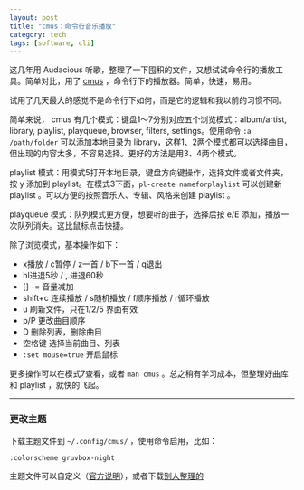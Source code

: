 ```yaml
---
layout: post
title: "cmus：命令行音乐播放"
category: tech
tags: [software, cli]
---
```


这几年用 Audacious 听歌，整理了一下囤积的文件，又想试试命令行的播放工具。简单对比，用了 [cmus](https://cmus.github.io/) ，命令行下的播放器。简单，快速，易用。

试用了几天最大的感觉不是命令行下如何，而是它的逻辑和我以前的习惯不同。

简单来说， cmus 有几个模式：键盘1～7分别对应五个浏览模式：album/artist, library, playlist, playqueue, browser, filters, settings。使用命令 `:a /path/folder` 可以添加本地目录为 library，这样1、2两个模式都可以选择曲目，但出现的内容太多，不容易选择。更好的方法是用3、4两个模式。

playlist 模式：用模式5打开本地目录，键盘方向键操作，选择文件或者文件夹，按 y 添加到 playlist。在模式3下面，`pl-create nameforplaylist` 可以创建新 playlist 。可以方便的按照音乐人、专辑、风格来创建 playlist 。

playqueue 模式：队列模式更方便，想要听的曲子，选择后按 e/E 添加，播放一次队列消失。这比鼠标点击快捷。

除了浏览模式，基本操作如下：

- x播放 / c暂停 / z一首 / b下一首 / q退出
- hl进退5秒 / ,.进退60秒
- [] -= 音量减加
- shift+c 连续播放 / s随机播放 / f顺序播放 / r循环播放
- u 刷新文件，只在1/2/5 界面有效
- p/P 更改曲目顺序
- D 删除列表，删除曲目
- 空格键 选择当前曲目、列表
- `:set mouse=true` 开启鼠标

更多操作可以在模式7查看，或者 `man cmus` 。总之稍有学习成本，但整理好曲库和 playlist ，就快的飞起。

---

### 更改主题

下载主题文件到 `~/.config/cmus/` ，使用命令启用，比如：

`:colorscheme gruvbox-night`

主题文件可以自定义（[官方说明](https://github.com/cmus/cmus/wiki/themes)），或者下载[别人整理的](https://github.com/johnnymatthews/cmus-themes)